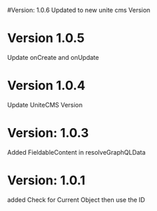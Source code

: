 #Version: 1.0.6
Updated to new unite cms Version

# Version 1.0.5
Update onCreate and onUpdate

# Version 1.0.4
Update UniteCMS Version

# Version: 1.0.3
Added FieldableContent in resolveGraphQLData

# Version: 1.0.1

added Check for Current Object then use the ID
